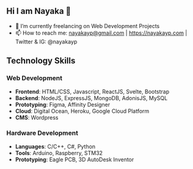 ## Hi I am Nayaka 👋

- 🔭 I’m currently freelancing on Web Development Projects
- 📫 How to reach me: nayakayp@gmail.com | https://nayakayp.com | Twitter & IG: @nayakayp

## Technology Skills
### Web Development
- **Frontend**: HTML/CSS, Javascript, ReactJS, Svelte, Bootstrap
- **Backend**: NodeJS, ExpressJS, MongoDB, AdonisJS, MySQL
- **Prototyping**: Figma, Affinity Designer
- **Cloud**: Digital Ocean, Heroku, Google Cloud Platform
- **CMS**: Wordpress

### Hardware Development
- **Languages**: C/C++, C#, Python
- **Tools**: Arduino, Raspberry, STM32
- **Prototyping**: Eagle PCB, 3D AutoDesk Inventor


<!--
**nayakayp/nayakayp** is a ✨ _special_ ✨ repository because its `README.md` (this file) appears on your GitHub profile.

Here are some ideas to get you started:


- 👯 I’m looking to collaborate on ...
- 🤔 I’m looking for help with ...
- 💬 Ask me about ...

- 😄 Pronouns: ...
- ⚡ Fun fact: ...
-->
